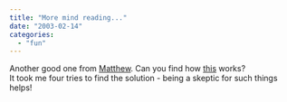 ```yaml
---
title: "More mind reading..."
date: "2003-02-14"
categories: 
  - "fun"
---
```


Another good one from [Matthew](http://radio.weblogs.com/0103021/2003/02/14.html). Can you find how [this](http://www.cyberglass.co.uk/assets/Flash/psychic.swf) works?  
It took me four tries to find the solution - being a skeptic for such things helps!
